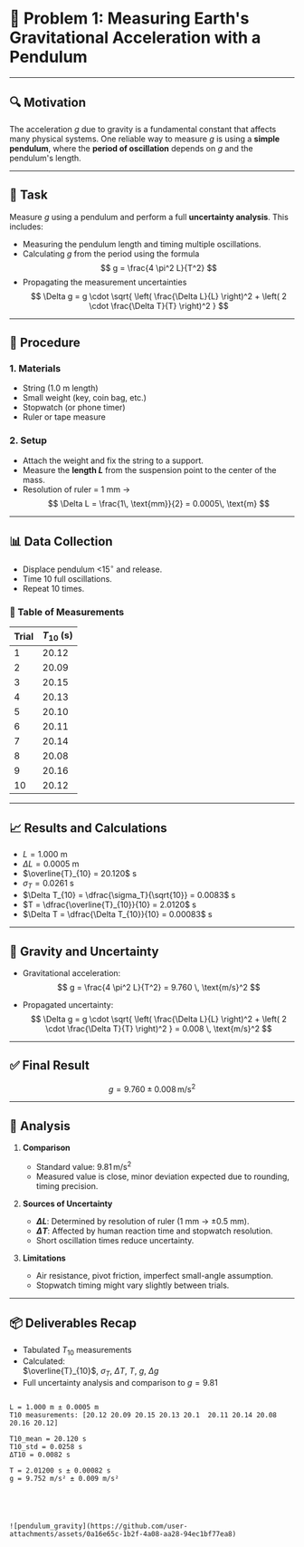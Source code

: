 # 🧪 Problem 1: Measuring Earth's Gravitational Acceleration with a Pendulum

---

## 🔍 Motivation

The acceleration $g$ due to gravity is a fundamental constant that affects many physical systems. One reliable way to measure $g$ is using a **simple pendulum**, where the **period of oscillation** depends on $g$ and the pendulum's length.

---

## 🎯 Task

Measure $g$ using a pendulum and perform a full **uncertainty analysis**. This includes:

- Measuring the pendulum length and timing multiple oscillations.
- Calculating $g$ from the period using the formula  
  $$ g = \frac{4 \pi^2 L}{T^2} $$
- Propagating the measurement uncertainties  
  $$
  \Delta g = g \cdot \sqrt{ \left( \frac{\Delta L}{L} \right)^2 + \left( 2 \cdot \frac{\Delta T}{T} \right)^2 }
  $$

---

## 🧪 Procedure

### 1. Materials

- String (1.0 m length)
- Small weight (key, coin bag, etc.)
- Stopwatch (or phone timer)
- Ruler or tape measure

### 2. Setup

- Attach the weight and fix the string to a support.
- Measure the **length $L$** from the suspension point to the center of the mass.
- Resolution of ruler = 1 mm →  
  $$ \Delta L = \frac{1\, \text{mm}}{2} = 0.0005\, \text{m} $$

---

## 📊 Data Collection

- Displace pendulum <$15^\circ$ and release.
- Time 10 full oscillations.
- Repeat 10 times.

### 🔢 Table of Measurements

| Trial | $T_{10}$ (s) |
|-------|--------------|
| 1     | 20.12        |
| 2     | 20.09        |
| 3     | 20.15        |
| 4     | 20.13        |
| 5     | 20.10        |
| 6     | 20.11        |
| 7     | 20.14        |
| 8     | 20.08        |
| 9     | 20.16        |
| 10    | 20.12        |

---

## 📈 Results and Calculations

- $L = 1.000$ m  
- $\Delta L = 0.0005$ m  
- $\overline{T}_{10} = 20.120$ s  
- $\sigma_T = 0.0261$ s  
- $\Delta T_{10} = \dfrac{\sigma_T}{\sqrt{10}} = 0.0083$ s  
- $T = \dfrac{\overline{T}_{10}}{10} = 2.0120$ s  
- $\Delta T = \dfrac{\Delta T_{10}}{10} = 0.00083$ s  

---

## 🧮 Gravity and Uncertainty

- Gravitational acceleration:  
  $$ g = \frac{4 \pi^2 L}{T^2} = 9.760 \, \text{m/s}^2 $$

- Propagated uncertainty:  
  $$
  \Delta g = g \cdot \sqrt{ \left( \frac{\Delta L}{L} \right)^2 + \left( 2 \cdot \frac{\Delta T}{T} \right)^2 }
  = 0.008 \, \text{m/s}^2
  $$

---

## ✅ Final Result

$$
g = 9.760 \pm 0.008 \, \text{m/s}^2
$$

---

## 📌 Analysis

1. **Comparison**  
   - Standard value: $9.81 \, \text{m/s}^2$  
   - Measured value is close, minor deviation expected due to rounding, timing precision.

2. **Sources of Uncertainty**  
   - **$\Delta L$**: Determined by resolution of ruler (1 mm → ±0.5 mm).
   - **$\Delta T$**: Affected by human reaction time and stopwatch resolution.
   - Short oscillation times reduce uncertainty.

3. **Limitations**  
   - Air resistance, pivot friction, imperfect small-angle assumption.
   - Stopwatch timing might vary slightly between trials.

---

## 📦 Deliverables Recap

- Tabulated $T_{10}$ measurements
- Calculated:  
  $\overline{T}_{10}$, $\sigma_T$, $\Delta T$, $T$, $g$, $\Delta g$
- Full uncertainty analysis and comparison to $g = 9.81$


```

L = 1.000 m ± 0.0005 m
T10 measurements: [20.12 20.09 20.15 20.13 20.1  20.11 20.14 20.08 20.16 20.12]

T10_mean = 20.120 s
T10_std = 0.0258 s
ΔT10 = 0.0082 s

T = 2.01200 s ± 0.00082 s
g = 9.752 m/s² ± 0.009 m/s²





![pendulum_gravity](https://github.com/user-attachments/assets/0a16e65c-1b2f-4a08-aa28-94ec1bf77ea8)

